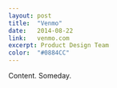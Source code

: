 ```yaml
---
layout: post
title:  "Venmo"
date:   2014-08-22
link:	venmo.com
excerpt: Product Design Team
color:	"#0884CC"
---
```

Content. Someday.
